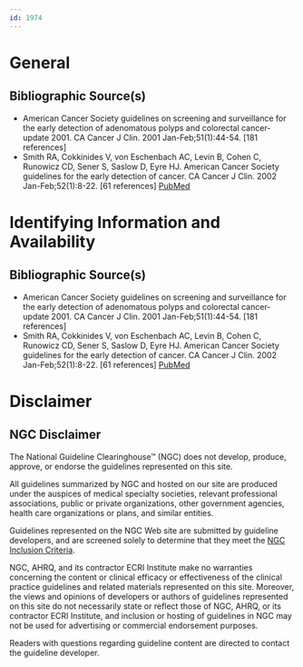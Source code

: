 ```yaml
---
id: 1974
---
```


# General

## Bibliographic Source(s)

- American Cancer Society guidelines on screening and surveillance for the early detection of adenomatous polyps and colorectal cancer-update 2001. CA Cancer J Clin. 2001 Jan-Feb;51(1):44-54. [181 references]
- Smith RA, Cokkinides V, von Eschenbach AC, Levin B, Cohen C, Runowicz CD, Sener S, Saslow D, Eyre HJ. American Cancer Society guidelines for the early detection of cancer. CA Cancer J Clin. 2002 Jan-Feb;52(1):8-22. [61 references] [ PubMed ](http://www.ncbi.nlm.nih.gov/entrez/query.fcgi?cmd=Retrieve&db=pubmed&dopt=Abstract&list_uids=11814067)

# Identifying Information and Availability

## Bibliographic Source(s)

- American Cancer Society guidelines on screening and surveillance for the early detection of adenomatous polyps and colorectal cancer-update 2001. CA Cancer J Clin. 2001 Jan-Feb;51(1):44-54. [181 references]
- Smith RA, Cokkinides V, von Eschenbach AC, Levin B, Cohen C, Runowicz CD, Sener S, Saslow D, Eyre HJ. American Cancer Society guidelines for the early detection of cancer. CA Cancer J Clin. 2002 Jan-Feb;52(1):8-22. [61 references] [ PubMed ](http://www.ncbi.nlm.nih.gov/entrez/query.fcgi?cmd=Retrieve&db=pubmed&dopt=Abstract&list_uids=11814067)

# Disclaimer

## NGC Disclaimer

The National Guideline Clearinghouse™ (NGC) does not develop, produce, approve, or endorse the guidelines represented on this site.

All guidelines summarized by NGC and hosted on our site are produced under the auspices of medical specialty societies, relevant professional associations, public or private organizations, other government agencies, health care organizations or plans, and similar entities.

Guidelines represented on the NGC Web site are submitted by guideline developers, and are screened solely to determine that they meet the [NGC Inclusion Criteria](/help-and-about/summaries/inclusion-criteria).

NGC, AHRQ, and its contractor ECRI Institute make no warranties concerning the content or clinical efficacy or effectiveness of the clinical practice guidelines and related materials represented on this site. Moreover, the views and opinions of developers or authors of guidelines represented on this site do not necessarily state or reflect those of NGC, AHRQ, or its contractor ECRI Institute, and inclusion or hosting of guidelines in NGC may not be used for advertising or commercial endorsement purposes.

Readers with questions regarding guideline content are directed to contact the guideline developer.

